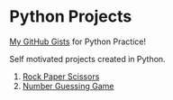 # Python Projects

[My GitHub Gists](https://gist.github.com/vikramtalware) for Python Practice!

Self motivated projects created in Python.

1. [Rock Paper Scissors](https://github.com/vikramtalware/Python/blob/master/RockPaperScissors)
2. [Number Guessing Game](https://github.com/vikramtalware/Python/tree/master/Guessing%20Game)
